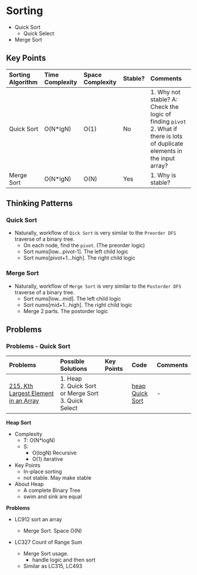 # Sorting

* Quick Sort
    * Quick Select
* Merge Sort

## Key Points

|Sorting Algorithm| Time Complexity | Space Complexity | Stable? | Comments |
|:--|:--|:--|:--|:--|
|Quick Sort|O(N*lgN)|O(1)|No| 1. Why not stable? A: Check the logic of finding `pivot` <br> 2. What if there is lots of duplicate elements in the input array?|
|Merge Sort|O(N*lgN)|O(N)|Yes| 1. Why is stable?|

## Thinking Patterns

### Quick Sort

* Naturally,  workflow of `Qick Sort` is very similar to the `Preorder DFS` traverse of a binary tree.
    * On each node, find the `pivot`. (The preorder logic)
    * Sort nums[low...pivot-1]. The left child logic
    * Sort nums[pivot+1...high]. The right child logic


### Merge Sort

* Naturally,  workflow of `Merge Sort` is very similar to the `Postorder DFS` traverse of a binary tree.
    * Sort nums[low...mid]. The left child logic
    * Sort nums[mid+1...high]. The right child logic
    * Merge 2 parts.  The postorder logic
    

## Problems

### Problems - Quick Sort

| Problems | Possible Solutions | Key Points | Code | Comments |
| :- | :- | :- |:- | :- | 
| [215. Kth Largest Element in an Array](https://leetcode.com/problems/kth-largest-element-in-an-array/description/) | 1. Heap <br> 2. Quick Sort or Merge Sort <br> 3. Quick Select | | [heap](https://github.com/brofu/leetcode/blob/main/heap/heap_lc215.go) <br> [Quick Sort](https://github.com/brofu/leetcode/blob/main/sort/sort_lc215.go) |-| 


**Heap Sort**
  * Complexity
    * T: O(N*logN)
    * S: 
      * O(logN) Recursive
      * O(1) iterative
  * Key Points
    * In-place sorting
    * not stable. May make stable
  * About Heap
    * A complete Binary Tree
    * swim and sink are equal

**Problems**

* LC912 sort an array
  * Merge Sort. Space O(N)

* LC327 Count of Range Sum
  * Merge Sort usage.
    * handle logic and then sort
  * Similar as LC315, LC493
